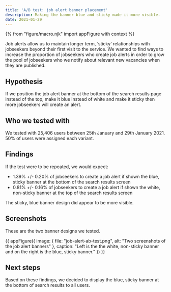 ```yaml
---
title: 'A/B test: job alert banner placement'
description: Making the banner blue and sticky made it more visible.
date: 2021-01-29
---
```


{% from "figure/macro.njk" import appFigure with context %}

Job alerts allow us to maintain longer term, ‘sticky’ relationships with jobseekers beyond their first visit to the service. We wanted to find ways to increase the proportion of jobseekers who create job alerts in order to grow the pool of jobseekers who we notify about relevant new vacancies when they are published.

## Hypothesis

If we position the job alert banner at the bottom of the search results page instead of the top, make it blue instead of white and make it sticky then more jobseekers will create an alert.

## Who we tested with

We tested with 25,406 users between 25th January and 29th January 2021. 50% of users were assigned each variant.

## Findings

If the test were to be repeated, we would expect:

* 1.39% +/- 0.20% of jobseekers to create a job alert if shown the blue, sticky banner at the bottom of the search results screen
* 0.81% +/- 0.16% of jobseekers to create a job alert if shown the white, non-sticky banner at the top of the search results screen

The sticky, blue banner design did appear to be more visible.

## Screenshots

These are the two banner designs we tested.

{{ appFigure({
  image: {
    file: "job-alert-ab-test.png",
    alt: "Two screenshots of the job alert banners" 
   },
  caption: "Left is the the white, non-sticky banner and on the right is the blue, sticky banner."
}) }}

## Next steps

Based on these findings, we decided to display the blue, sticky banner at the bottom of search results to all users.
